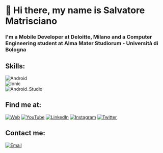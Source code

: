 # 👋 Hi there, my name is Salvatore Matrisciano

### I'm a Mobile Developer at Deloitte, Milano and a Computer Engineering student at Alma Mater Studiorum - Università di Bologna

## Skills:
![Android](https://img.shields.io/badge/Android-3DDC84?style=for-the-badge&logo=android&logoColor=white&labelColor=101010)</br>
![Ionic](https://img.shields.io/badge/Ionic-0095D5?style=for-the-badge&logo=kotlin&logoColor=white&labelColor=101010)</br>
![Android_Studio](https://img.shields.io/badge/Android_Studio-3DDC84?style=for-the-badge&logo=android-studio&logoColor=white&labelColor=101010)</br>

## Find me at:

[![Web](https://img.shields.io/badge/My_Website-antonioleiva.com-14a1f0?style=for-the-badge&logo=wordpress&logoColor=white&labelColor=101010)](https://antonioleiva.com)
[![YouTube](https://img.shields.io/badge/YouTube-Antonio_Leiva-FF0000?style=for-the-badge&logo=youtube&logoColor=white&labelColor=101010)](https://www.youtube.com/antoniolg28)
[![LinkedIn](https://img.shields.io/badge/LinkedIn-Antonio_Leiva-0077B5?style=for-the-badge&logo=linkedin&logoColor=white&labelColor=101010)](https://devexperto.com/linkedin)
[![Instagram](https://img.shields.io/badge/Instagram-@antonioleivag-E4405F?style=for-the-badge&logo=instagram&logoColor=white&labelColor=101010)](https://instagram.com/antonioleivag)
[![Twitter](https://img.shields.io/badge/Twitter-@lime_cl-1DA1F2?style=for-the-badge&logo=twitter&logoColor=white&labelColor=101010)](https://twitter.com/lime_cl)

## Contact me:

[![Email](https://img.shields.io/badge/English-antonioleiva.com-72ae2d?style=for-the-badge&logo=gmail&logoColor=white&labelColor=101010)](https://antonioleiva.com/contact)
